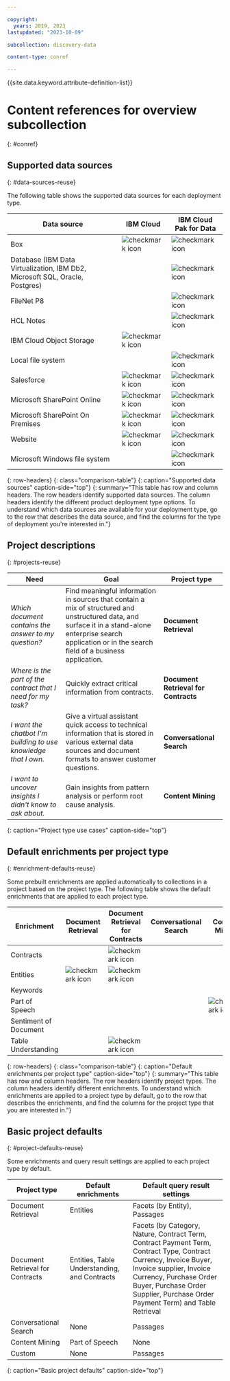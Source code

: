 ```yaml
---

copyright:
  years: 2019, 2023
lastupdated: "2023-10-09"

subcollection: discovery-data

content-type: conref

---
```


{{site.data.keyword.attribute-definition-list}}

# Content references for overview subcollection
{: #conref}

## Supported data sources
{: #data-sources-reuse}

The following table shows the supported data sources for each deployment type.

| Data source | IBM Cloud | IBM Cloud Pak for Data |
|-------------|-----------|------------------------|
| Box | ![checkmark icon](../icons/checkmark-icon.svg) | ![checkmark icon](../icons/checkmark-icon.svg) |
| Database (IBM Data Virtualization, IBM Db2, Microsoft SQL, Oracle, Postgres) | | ![checkmark icon](../icons/checkmark-icon.svg) |
| FileNet P8 | | ![checkmark icon](../icons/checkmark-icon.svg) |
| HCL Notes | | ![checkmark icon](../icons/checkmark-icon.svg) |
| IBM Cloud Object Storage | ![checkmark icon](../icons/checkmark-icon.svg) | |
| Local file system | | ![checkmark icon](../icons/checkmark-icon.svg) |
| Salesforce | ![checkmark icon](../icons/checkmark-icon.svg) | ![checkmark icon](../icons/checkmark-icon.svg) |
| Microsoft SharePoint Online | ![checkmark icon](../icons/checkmark-icon.svg) | ![checkmark icon](../icons/checkmark-icon.svg) |
| Microsoft SharePoint On Premises | ![checkmark icon](../icons/checkmark-icon.svg) | ![checkmark icon](../icons/checkmark-icon.svg) |
| Website | ![checkmark icon](../icons/checkmark-icon.svg) | ![checkmark icon](../icons/checkmark-icon.svg) |
| Microsoft Windows file system | | ![checkmark icon](../icons/checkmark-icon.svg) |
{: row-headers}
{: class="comparison-table"}
{: caption="Supported data sources" caption-side="top"}
{: summary="This table has row and column headers. The row headers identify supported data sources. The column headers identify the different product deployment type options. To understand which data sources are available for your deployment type, go to the row that describes the data source, and find the columns for the type of deployment you're interested in."}

## Project descriptions
{: #projects-reuse}

| Need | Goal | Project type |
|--------------------|------|--------------|
| *Which document contains the answer to my question?* | Find meaningful information in sources that contain a mix of structured and unstructured data, and surface it in a stand-alone enterprise search application or in the search field of a business application. | **Document Retrieval** |
| *Where is the part of the contract that I need for my task?* | Quickly extract critical information from contracts. | **Document Retrieval for Contracts** |
| *I want the chatbot I'm building to use knowledge that I own.* | Give a virtual assistant quick access to technical information that is stored in various external data sources and document formats to answer customer questions. | **Conversational Search** |
| *I want to uncover insights I didn't know to ask about.* | Gain insights from pattern analysis or perform root cause analysis. | **Content Mining** |
{: caption="Project type use cases" caption-side="top"}

## Default enrichments per project type
{: #enrichment-defaults-reuse}

Some prebuilt enrichments are applied automatically to collections in a project based on the project type. The following table shows the default enrichments that are applied to each project type.

| Enrichment | Document Retrieval | Document Retrieval for Contracts | Conversational Search | Content Mining |
|------------|--------------------|----------------------------------|-----------------------|----------------|
| Contracts | | ![checkmark icon](../icons/checkmark-icon.svg) | | |
| Entities | ![checkmark icon](../icons/checkmark-icon.svg) | ![checkmark icon](../icons/checkmark-icon.svg) | | |
| Keywords | | | | |
| Part of Speech |  |  |  | ![checkmark icon](../icons/checkmark-icon.svg) |
| Sentiment of Document | | | | |
| Table Understanding | | ![checkmark icon](../icons/checkmark-icon.svg) | | |
{: row-headers}
{: class="comparison-table"}
{: caption="Default enrichments per project type" caption-side="top"}
{: summary="This table has row and column headers. The row headers identify project types. The column headers identify different enrichments. To understand which enrichments are applied to a project type by default, go to the row that describes the enrichments, and find the columns for the project type that you are interested in."}

## Basic project defaults
{: #project-defaults-reuse}

Some enrichments and query result settings are applied to each project type by default.

| Project type | Default enrichments | Default query result settings |
|--------------|---------------------|-------------------------------|
| Document Retrieval | Entities | Facets (by Entity), Passages |
| Document Retrieval for Contracts | Entities, Table Understanding, and Contracts | Facets (by Category, Nature, Contract Term, Contract Payment Term, Contract Type, Contract Currency, Invoice Buyer, Invoice supplier, Invoice Currency, Purchase Order Buyer, Purchase Order Supplier, Purchase Order Payment Term) and Table Retrieval |
| Conversational Search | None | Passages |
| Content Mining | Part of Speech | None |
| Custom | None | Passages |
{: caption="Basic project defaults" caption-side="top"}
